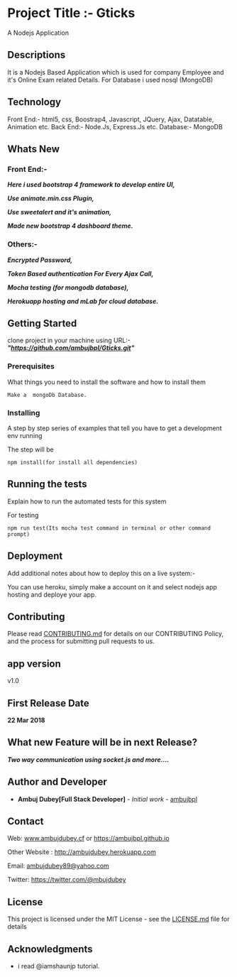 # Project Title :- Gticks
A Nodejs Application

## Descriptions
It is a Nodejs Based Application which is used for company Employee and it's Online Exam related Details. 
For Database i used nosql (MongoDB)

## Technology
Front End:- html5, css, Boostrap4, Javascript, JQuery, Ajax, Datatable, Animation etc.
Back End:- Node.Js, Express.Js etc.
Database:- MongoDB

## Whats New

### Front End:- ###
**_Here i used bootstrap 4 framework to develop entire UI,_**

**_Use animate.min.css Plugin,_**

**_Use sweetalert and it's animation,_**

**_Made new bootstrap 4 dashboard theme._**

### Others:- ###
**_Encrypted Password,_**

**_Token Based authentication For Every Ajax Call,_**

**_Mocha testing (for mongodb database),_**

**_Herokuapp hosting and mLab for cloud database._**

## Getting Started

clone project in your machine using URL:- **_"https://github.com/ambujbpl/Gticks.git"_**

### Prerequisites

What things you need to install the software and how to install them

```
Make a  mongoDb Database. 
```

### Installing

A step by step series of examples that tell you have to get a development env running

The step will be

```
npm install(for install all dependencies)
```

## Running the tests

Explain how to run the automated tests for this system

For testing

```
npm run test(Its mocha test command in terminal or other command prompt)
```

## Deployment

Add additional notes about how to deploy this on a live system:-

You can use heroku, simply make a account on it and select nodejs app hosting and deploye your app.

## Contributing

Please read [CONTRIBUTING.md](https://github.com/ambujbpl/Gticks/blob/master/CONTRIBUTING.md) for details on our CONTRIBUTING Policy, and the process for submitting pull requests to us.

## app version

v1.0

## First Release Date

**22 Mar 2018**


## What new Feature will be in next Release?

**_Two way communication using socket.js and more...._**

## Author and Developer

* **Ambuj Dubey[Full Stack Developer]** - *Initial work* - [ambujbpl](https://github.com/ambujbpl)
## Contact

Web: www.ambujdubey.cf or https://ambujbpl.github.io

Other Website : http://ambujdubey.herokuapp.com

Email: ambujdubey89@yahoo.com

Twitter: https://twitter.com/@mbujdubey

## License

This project is licensed under the MIT License - see the [LICENSE.md](LICENSE.md) file for details

## Acknowledgments

* i read @iamshaunjp tutorial.


